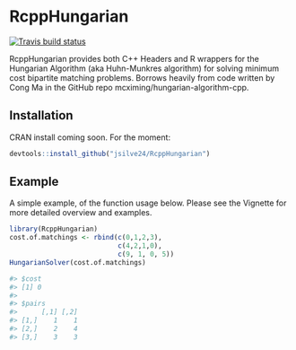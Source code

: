 # RcppHungarian

<!-- badges: start -->
[![Travis build status](https://travis-ci.org/jsilve24/RcppHungarian.svg?branch=master)](https://travis-ci.org/jsilve24/RcppHungarian)
<!-- badges: end -->

RcppHungarian provides both C++ Headers and R wrappers for the 
Hungarian Algorithm (aka Huhn-Munkres algorithm) for solving minimum cost bipartite matching problems.
Borrows heavily from code written by Cong Ma in the GitHub repo mcximing/hungarian-algorithm-cpp.

## Installation

CRAN install coming soon. For the moment:

``` r
devtools::install_github("jsilve24/RcppHungarian")
```

## Example

A simple example, of the function usage below. 
Please see the Vignette for more detailed overview and examples. 

``` r
library(RcppHungarian)
cost.of.matchings <- rbind(c(0,1,2,3),
                           c(4,2,1,0), 
                           c(9, 1, 0, 5))
HungarianSolver(cost.of.matchings)

#> $cost
#> [1] 0
#> 
#> $pairs
#>      [,1] [,2]
#> [1,]    1    1
#> [2,]    2    4
#> [3,]    3    3
```

